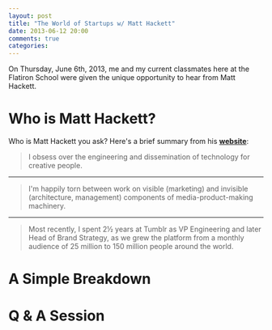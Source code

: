 ```yaml
---
layout: post
title: "The World of Startups w/ Matt Hackett"
date: 2013-06-12 20:00
comments: true
categories: 
---
```


On Thursday, June 6th, 2013, me and my current classmates here at the Flatiron School were given the unique opportunity to hear from Matt Hackett.

# Who is Matt Hackett?

Who is Matt Hackett you ask? Here's a brief summary from his **[website](http://matthackett.net/ "Website of Matt Hackett")**:

> I obsess over the engineering and dissemination of technology for creative people. 

---

>I'm happily torn between work on visible (marketing) and invisible (architecture, management) components of media-product-making machinery. 

---

>Most recently, I spent 2½ years at Tumblr as VP Engineering and later Head of Brand Strategy, as we grew the platform from a monthly audience of 25 million to 150 million people around the world.


# A Simple Breakdown

# Q & A Session

